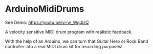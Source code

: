 # ArduinoMidiDrums

See Demo:
https://youtu.be/vi-w_WqJjzQ

A velocity sensitive MIDI drum program with realistic feedback.

With the help of an Arduino, we can turn that Guitar Hero or Rock Band controller into a real MIDI drum kit for recording purposes!

